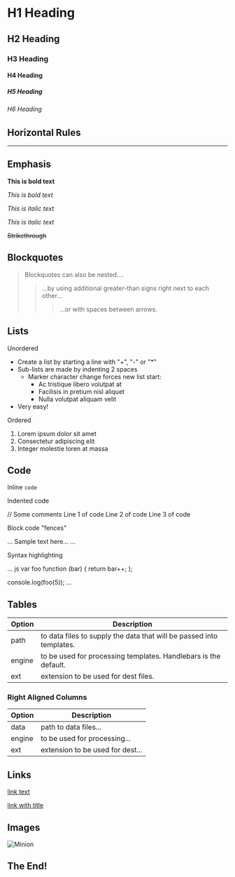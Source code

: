 # H1 Heading
## H2 Heading
### H3 Heading

#### H4 Heading
##### H5 Heading
###### H6 Heading

## Horizontal Rules

---


## Emphasis

**This is bold text**

_This is bold text_

*This is italic text*

_This is italic text_

~~Strikethrough~~


## Blockquotes


> Blockquotes can also be nested....
>> ...by using additional greater-than signs right next to each other...
>>> ...or with spaces between arrows.


## Lists

Unordered

+ Create a list by starting a line with "+", "-" or "*"
+ Sub-lists are made by indenting 2 spaces
  - Marker character change forces new list start:
    * Ac tristique libero volutpat at 
    + Facilisis in pretium nisl aliquet 
    - Nulla volutpat aliquam velit
+ Very easy!

Ordered

1. Lorem ipsum dolor sit amet
2. Consectetur adipiscing elit
3. Integer molestie loren at massa

## Code

Inline `code`

Indented code

   // Some comments
   Line 1 of code
   Line 2 of code
   Line 3 of code


Block code "fences"

...
Sample text here...
...

Syntax highlighting

... js
 var foo function (bar) {
   return bar++;
   );

console.log(foo(5));
...

## Tables

| Option | Description |
|--------|-------------|
| path   | to data files to supply the data that will be passed into templates. |
| engine | to be used for processing templates. Handlebars is the default. |
| ext    | extension to be used for dest files. |

### Right Aligned Columns

| Option | Description                       |
|--------|-----------------------------------|
| data   | path to data files...            |
| engine | to be used for processing...      |
| ext    | extension to be used for dest...  |


## Links

[link text](http://dev.nodeca.com)

[link with title](http://nodeca.github.io/pica/demo/ "title text!")

## Images

![Minion](https://octodex.github.com/images/minion.png)

## The End!

